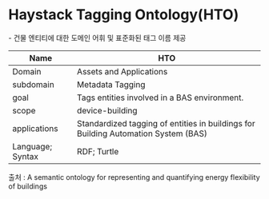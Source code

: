 # Haystack Tagging Ontology(HTO)

&#45; 건물 엔티티에 대한 도메인 어휘 및 표준화된 태그 이름 제공 

| Name         |  HTO   |
| ------------ | --- |
| Domain       | Assets and Applications    |
| subdomain    | Metadata Tagging    |
| goal         |Tags entities involved in a BAS environment.     |
| scope        | device-building    |
| applications |  Standardized tagging of entities in buildings for Building Automation System (BAS)   |
| Language; Syntax             |  RDF; Turtle   |

출처 :  A semantic ontology for representing and quantifying energy flexibility of buildings